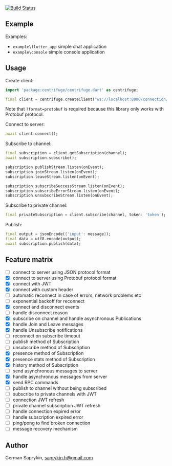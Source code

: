 [![Build Status](https://travis-ci.org/centrifugal/centrifuge-dart.svg?branch=master)](https://travis-ci.org/centrifugal/centrifuge-dart)


## Example

Examples:
* `example\flutter_app` simple chat application
* `example\console` simple console application 

## Usage

Create client:

```dart
import 'package:centrifuge/centrifuge.dart' as centrifuge;

final client = centrifuge.createClient("ws://localhost:8000/connection/websocket?format=protobuf");
```

Note that `?format=protobuf` is required because this library only works with Protobuf protocol.

Connect to server:
```dart
await client.connect();
```
Subscribe to channel:
```dart
final subscription = client.getSubscription(channel);
await subscription.subscribe();

subscription.publishStream.listen(onEvent);
subscription.joinStream.listen(onEvent);  
subscription.leaveStream.listen(onEvent);

subscription.subscribeSuccessStream.listen(onEvent);
subscription.subscribeErrorStream.listen(onEvent);
subscription.unsubscribeStream.listen(onEvent);
```
Subscribe to private channel:
```dart
final privateSubscription = client.subscribe(channel, token: 'token');
```
Publish:
```dart
final output = jsonEncode({'input': message});
final data = utf8.encode(output);
await subscription.publish(data);
```

## Feature matrix

- [ ] connect to server using JSON protocol format
- [x] connect to server using Protobuf protocol format
- [x] connect with JWT
- [x] connect with custom header
- [ ] automatic reconnect in case of errors, network problems etc
- [ ] exponential backoff for reconnect
- [x] connect and disconnect events
- [ ] handle disconnect reason
- [x] subscribe on channel and handle asynchronous Publications
- [x] handle Join and Leave messages
- [x] handle Unsubscribe notifications
- [ ] reconnect on subscribe timeout
- [ ] publish method of Subscription
- [ ] unsubscribe method of Subscription
- [x] presence method of Subscription
- [x] presence stats method of Subscription
- [x] history method of Subscription
- [ ] send asynchronous messages to server
- [x] handle asynchronous messages from server
- [x] send RPC commands
- [ ] publish to channel without being subscribed
- [ ] subscribe to private channels with JWT
- [ ] connection JWT refresh
- [ ] private channel subscription JWT refresh
- [ ] handle connection expired error
- [ ] handle subscription expired error
- [ ] ping/pong to find broken connection
- [ ] message recovery mechanism

## Author

German Saprykin, saprykin.h@gmail.com
